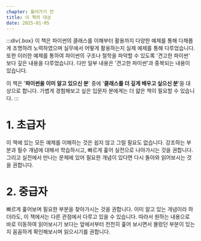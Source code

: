 ```yaml
---
chapter: 들어가기 전
title: 이 책의 대상
date: 2025-01-05
---
```


:::div{.box}
이 책은 파이썬의 클래스를 이해부터 활용까지 다양한 예제를 통해 다채롭게 조명하려 노력하였으며 실무에서 어떻게 활용하는지 실제 예제를 통해 다루었습니다. 또한 이러한 예제를 통하여 파이썬의 구조나 철학을 파악할 수 있도록 '견고한 파이썬' 보다 깊은 내용을 다루었습니다. 다만 일부 내용은 '견고한 파이썬'과 중복되는 내용이 있습니다.

이 책은 '**파이썬을 이미 알고 있으신 분**' 중에 '**클래스를 더 깊게 배우고 싶으신 분**'을 대상으로 합니다. 가볍게 경험해보고 싶은 입문자 분에게는 더 얇은 책이 필요할 수 있습니다.
:::

# 1. 초급자

이 책에 있는 모든 예제를 이해하는 것은 쉽지 않고 그럴 필요도 없습니다. 강조하는 부분과 필수 개념에 대해서 학습하시고, 빠르게 훑어 실전으로 나아가시는 것을 권합니다. 그리고 실전에서 만나는 문제에 있어 필요한 개념이 있다면 다시 돌아와 읽어보시는 것을 권합니다.

# 2. 중급자

빠르게 훑어보며 필요한 부분을 찾아가시는 것을 권합니다. 이미 알고 있는 개념이라 하더라도, 이 책에서는 다른 관점에서 다루고 있을 수 있습니다. 따라서 원하는 내용으로 바로 이동하여 읽어보시기 보다는 앞에서부터 천천히 훑어 보시면서 몰랐던 부분이 있는지 꼼꼼하게 확인해보시며 읽으시기를 권합니다.